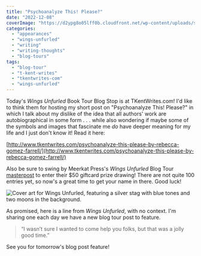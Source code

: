 ```yaml
---
title: "Psychoanalyze This! Please?"
date: "2022-12-08"
coverImage: "https://d2ypg8o05lff0b.cloudfront.net/wp-content/uploads/sites/3/2022/11/03023406/WingsUnfurledPreOrderImage.jpg"
categories:
  - "appearances"
  - "wings-unfurled"
  - "writing"
  - "writing-thoughts"
  - "blog-tours"
tags:
  - "blog-tour"
  - "t-kent-writes"
  - "tkentwrites-com"
  - "wings-unfurled"
---
```


Today's _Wings Unfurled_ Book Tour Blog Stop is at TKentWrites.com! I'd like to think them for hosting my short post on "Psychoanalyze This! Please?" in which I talk about my dislike of the idea that all authors' work are autobiographical in some form . . . while also wondering if maybe some of the symbols and images that fascinate me _do_ have deeper meaning for my life and I just don't know it! Read it here:

[http://www.tkentwrites.com/psychoanalyze-this-please-by-rebecca-gomez-farrell/](http://www.tkentwrites.com/psychoanalyze-this-please-by-rebecca-gomez-farrell/)

Also be sure to swing by Meerkat Press's _Wings Unfurled_ Blog Tour [masterpost](https://meerkatpress.com/wings-unfurled-blog-tour-giveaway/) to enter their $50 giftcard prize drawing! There are not quite 100 entries yet, so now's a great time to get your name in there. Good luck!

![Cover art for Wings Unfurled, featuring a silver stag with blue tones and two moons in the background.](https://d2ypg8o05lff0b.cloudfront.net/wp-content/uploads/sites/3/2022/11/03023406/WingsUnfurledPreOrderImage.jpg)

As promised, here is a line from _Wings Unfurled_, with no context. I'm sharing one each day we have a new blog tour post to feature.

> “I wasn’t sure I wanted to come help you folks, but that was a jolly good time.”

See you for tomorrow's blog post feature!

